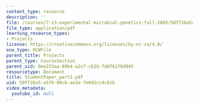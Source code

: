 ```yaml
---
content_type: resource
description: ''
file: /courses/7-13-experimental-microbial-genetics-fall-2003/50ff26a5a57606cbae2a7e692cc4c81b_StudentPaper_part1.pdf
file_type: application/pdf
learning_resource_types:
- Projects
license: https://creativecommons.org/licenses/by-nc-sa/4.0/
ocw_type: OCWFile
parent_title: Projects
parent_type: CourseSection
parent_uid: 0ee233aa-09b4-a2c7-c626-7ddf6178d945
resourcetype: Document
title: StudentPaper_part1.pdf
uid: 50ff26a5-a576-06cb-ae2a-7e692cc4c81b
video_metadata:
  youtube_id: null
---
```

